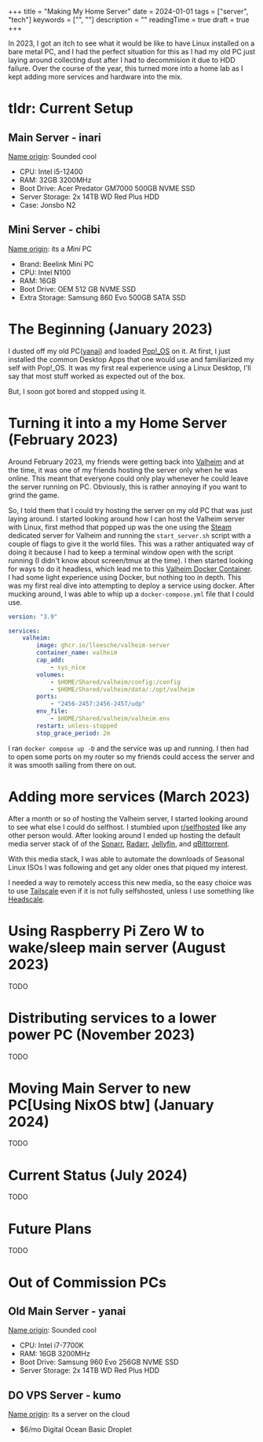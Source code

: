+++
title = "Making My Home Server"
date = 2024-01-01
tags = ["server", "tech"]
keywords = ["", ""]
description = ""
readingTime = true
draft = true
+++

In 2023, I got an itch to see what it would be like to have Linux installed on a bare metal PC, and I had the perfect situation for this as I had my old PC just laying around collecting dust after I had to decommision it due to HDD failure. Over the course of the year, this turned more into a home lab as I kept adding more services and hardware into the mix.

# tldr: Current Setup

## Main Server - **inari**

[Name origin](https://mythopedia.com/topics/inari): Sounded cool

- CPU: Intel i5-12400
- RAM: 32GB 3200MHz
- Boot Drive: Acer Predator GM7000 500GB NVME SSD
- Server Storage: 2x 14TB WD Red Plus HDD
- Case: Jonsbo N2

## Mini Server - **chibi**

[Name origin](https://en.wikipedia.org/wiki/Chibi_(style)): its a *Mini* PC

- Brand: Beelink Mini PC
- CPU: Intel N100
- RAM: 16GB
- Boot Drive: OEM 512 GB NVME SSD
- Extra Storage: Samsung 860 Evo 500GB SATA SSD

# The Beginning (January 2023)

I dusted off my old PC([yanai](#main-server---yanai)) and loaded [Pop!\_OS](https://pop.system76.com/) on it.
At first, I just installed the common Desktop Apps that one would use and familiarized my self with Pop!\_OS.
It was my first real experience using a Linux Desktop, I'll say that most stuff worked as expected out of the box.

But, I soon got bored and stopped using it.

# Turning it into a my Home Server (February 2023)

Around February 2023, my friends were getting back into [Valheim](https://www.valheimgame.com/) and at the time,
it was one of my friends hosting the server only when he was online.
This meant that everyone could only play whenever he could leave the server running on PC.
Obviously, this is rather annoying if you want to grind the game.

So, I told them that I could try hosting the server on my old PC that was just laying around.
I started looking around how I can host the Valheim server with Linux,
first method that popped up was the one using the [Steam](https://store.steampowered.com/) dedicated server for Valheim and running the `start_server.sh` script with a couple of flags to give it the world files.
This was a rather antiquated way of doing it because I had to keep a terminal window open with the script running (I didn't know about screen/tmux at the time).
I then started looking for ways to do it headless, which lead me to this [Valheim Docker Container](https://github.com/lloesche/valheim-server-docker).
I had some light experience using Docker, but nothing too in depth.
This was my first real dive into attempting to deploy a service using docker.
After mucking around, I was able to whip up a `docker-compose.yml` file that I could use.

```yml
version: "3.9"

services:
    valheim:
        image: ghcr.io/lloesche/valheim-server
        container_name: valheim
        cap_add:
            - sys_nice
        volumes:
            - $HOME/Shared/valheim/config:/config
            - $HOME/Shared/valheim/data/:/opt/valheim
        ports:
            - "2456-2457:2456-2457/udp"
        env_file:
            - $HOME/Shared/valheim/valheim.env
        restart: unless-stopped
        stop_grace_period: 2m
```

I ran `docker compose up -D` and the service was up and running.
I then had to open some ports on my router so my friends could access the server and it was smooth sailing from there on out.

# Adding more services (March 2023)

After a month or so of hosting the Valheim server, I started looking around to see what else I could do selfhost.
I stumbled upon [r/selfhosted](https://www.reddit.com/r/selfhosted/) like any other person would.
After looking around I ended up hosting the default media server stack of of the [Sonarr](https://sonarr.tv/), [Radarr](https://radarr.video/), [Jellyfin](https://jellyfin.org/), and [qBittorrent](https://www.qbittorrent.org/).

With this media stack, I was able to automate the downloads of Seasonal Linux ISOs I was following and get any older ones that piqued my interest.

I needed a way to remotely access this new media, so the easy choice was to use [Tailscale](https://tailscale.com/) even if it is not fully selfshosted, unless I use something like [Headscale](https://github.com/juanfont/headscale).

# Using Raspberry Pi Zero W to wake/sleep main server (August 2023)

TODO

# Distributing services to a lower power PC (November 2023)

TODO

# Moving Main Server to new PC[Using NixOS btw] (January 2024)

TODO

# Current Status (July 2024)

TODO

# Future Plans

TODO

# Out of Commission PCs

## Old Main Server - **yanai**

[Name origin](https://en.wikipedia.org/wiki/Yanai,_Yamaguchi): Sounded cool

- CPU: Intel i7-7700K
- RAM: 16GB 3200MHz
- Boot Drive: Samsung 960 Evo 256GB NVME SSD
- Server Storage: 2x 14TB WD Red Plus HDD

## DO VPS Server - **kumo**

[Name origin](https://www.nihongomaster.com/japanese/dictionary/word/16254/kumo-%E9%9B%B2-%E3%81%8F%E3%82%82): its a server on the cloud

- $6/mo Digital Ocean Basic Droplet

